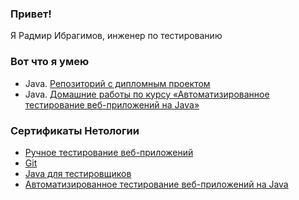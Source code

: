 ### Привет!

Я Радмир Ибрагимов, инженер по тестированию

### Вот что я умею
- Java. [Репозиторий с дипломным проектом](https://github.com/Redarek/qa-diploma)
- Java. [Домашние работы по курсу «Автоматизированное тестирование веб-приложений на Java»](https://github.com/Redarek/netology-qa-homeworks/blob/main/README.md)

### Сертификаты Нетологии
- [Ручное тестирование веб-приложений](https://github.com/Redarek/Redarek/files/10227306/certificate.pdf)
- [Git](https://github.com/Redarek/Redarek/files/10227313/git.cert.pdf)
- [Java для тестировщиков](https://github.com/Redarek/Redarek/files/10227317/java.qa.cert.pdf)
- [Автоматизированное тестирование веб-приложений на Java](https://github.com/Redarek/Redarek/files/10227329/auto.qa.cert.pdf)
